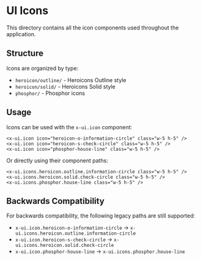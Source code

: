 # UI Icons

This directory contains all the icon components used throughout the application.

## Structure

Icons are organized by type:

- `heroicon/outline/` - Heroicons Outline style
- `heroicon/solid/` - Heroicons Solid style
- `phosphor/` - Phosphor icons

## Usage

Icons can be used with the `x-ui.icon` component:

```blade
<x-ui.icon icon="heroicon-o-information-circle" class="w-5 h-5" />
<x-ui.icon icon="heroicon-s-check-circle" class="w-5 h-5" />
<x-ui.icon icon="phosphor-house-line" class="w-5 h-5" />
```

Or directly using their component paths:

```blade
<x-ui.icons.heroicon.outline.information-circle class="w-5 h-5" />
<x-ui.icons.heroicon.solid.check-circle class="w-5 h-5" />
<x-ui.icons.phosphor.house-line class="w-5 h-5" />
```

## Backwards Compatibility

For backwards compatibility, the following legacy paths are still supported:

- `x-ui.icon.heroicon-o-information-circle` → `x-ui.icons.heroicon.outline.information-circle`
- `x-ui.icon.heroicon-s-check-circle` → `x-ui.icons.heroicon.solid.check-circle`
- `x-ui.icon.phosphor-house-line` → `x-ui.icons.phosphor.house-line` 